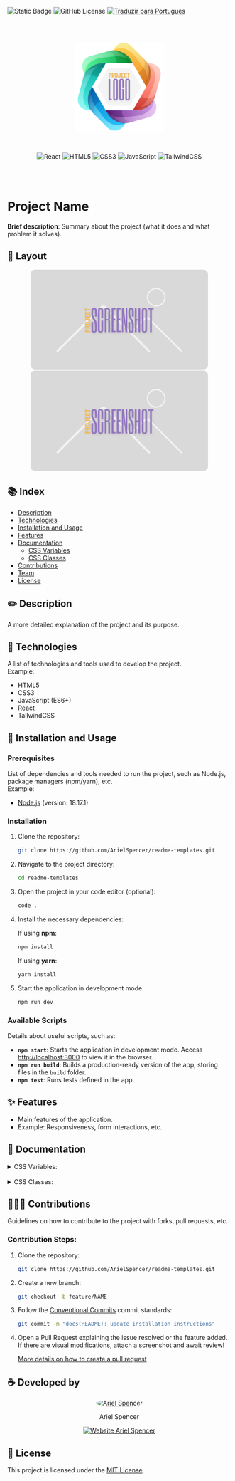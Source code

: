![Static Badge](https://img.shields.io/badge/Ariel%20Spencer-Readme%20Templates-%239377be) ![GitHub License](https://img.shields.io/github/license/arielspencer/readme-templates) [![Traduzir para Português](https://img.shields.io/badge/Traduzir%20Para-🇧🇷%20Portuguese-%23f5bb55)](simple-page-pt-br.md)

<br/><br/>
<p align="center">
    <img src="../images/logo.png" width="200px">
</p>
<br/>
<p align="center">
    <img alt="React" src="https://img.shields.io/badge/React-%230e78be?style=for-the-badge&logo=react&logoColor=%23FFFFFF">
    <img alt="HTML5" src="https://img.shields.io/badge/HTML5-%23d94e44?style=for-the-badge&logo=HTML5&logoColor=%23FFFFFF">
    <img alt="CSS3" src="https://img.shields.io/badge/CSS3-%230e78be?style=for-the-badge&logo=CSS3&logoColor=%23FFFFFF">
    <img alt="JavaScript" src="https://img.shields.io/badge/JavaScript-%23df832a?style=for-the-badge&logo=javascript&logoColor=%23FFFFFF">
    <img alt="TailwindCSS" src="https://img.shields.io/badge/TailwindCSS-%230e78be?style=for-the-badge&logo=tailwindcss&logoColor=%23FFFFFF">
</p>
<br/><br/>

# Project Name

**Brief description**: Summary about the project (what it does and what problem it solves).

## 🎨 Layout

<p align="center">
    <img src="../images/screenshot.png" alt="Image Example" width="400px">
    <img src="../images/screenshot.png" alt="Image Example" width="400px">
</p>

## 📚 Index

- [Description](#📝-description)
- [Technologies](#👾-technologies)
- [Installation and Usage](#🚀-installation-and-usage)
- [Features](#✨-features)
- [Documentation](#📚-documentation)
    - [CSS Variables](#css-variables)
    - [CSS Classes](#css-classes)
- [Contributions](#🧑‍🤝‍🧑-contributions)
- [Team](#team)
- [License](#📝-license)

## ✏️ Description

A more detailed explanation of the project and its purpose.

## 👾 Technologies

A list of technologies and tools used to develop the project.  
Example:

- HTML5
- CSS3
- JavaScript (ES6+)
- React
- TailwindCSS

## 🤖 Installation and Usage

### Prerequisites

List of dependencies and tools needed to run the project, such as Node.js, package managers (npm/yarn), etc.  
Example:
- [Node.js](https://nodejs.org/en/docs/) (version: 18.17.1)

### Installation

1. Clone the repository:
    ```bash
    git clone https://github.com/ArielSpencer/readme-templates.git
    ```

2. Navigate to the project directory:
    ```bash
    cd readme-templates
    ```

3. Open the project in your code editor (optional):
    ```bash
    code .
    ```

4. Install the necessary dependencies:

    If using **npm**:
    ```bash
    npm install
    ```

    If using **yarn**:
    ```bash
    yarn install
    ```

5. Start the application in development mode:
    ```bash
    npm run dev
    ```

### Available Scripts

Details about useful scripts, such as:

- **`npm start`**: Starts the application in development mode. Access [http://localhost:3000](http://localhost:3000) to view it in the browser.
- **`npm run build`**: Builds a production-ready version of the app, storing files in the `build` folder.
- **`npm test`**: Runs tests defined in the app.

## ✨ Features

- Main features of the application.
- Example: Responsiveness, form interactions, etc.

## 📖 Documentation

<details>
<summary>CSS Variables:</summary>

| Variable           | Value                 | Description                                                       |
|--------------------|-----------------------|-------------------------------------------------------------------|
| **--primary-color** | `#3498db`            | The primary color of the application, used for buttons and links. |
| **--secondary-color** | `#2ecc71`          | The secondary color, often used for highlights.                   |
| **--bg-color**      | `#ffffff`            | The background color of the application, typically used for the body. |
| **--text-color**    | `#333333`            | The default text color, used for all application text.            |
| **--border-radius**  | `4px`                | The border radius, applied to buttons and boxes for a rounded effect. |

<hr>
</details>

<br/>

<details>
<summary>CSS Classes:</summary>

| Class             | Value                  | Description                                                                  |
|------------------|------------------------|------------------------------------------------------------------------------|
| **container**     | `class="container"`    | Defines a container with max-width and automatic margins.                    |
| **row**           | `class="row"`          | Creates a flexible row for organizing columns.                               |
| **col**           | `class="col"`          | Defines a column that takes up available space within the row.               |
| **text-center**   | `class="text-center"`  | Centers text.                                                                |
| **btn**           | `class="btn"`          | Styles a button with a default appearance.                                   |

<hr>
</details>


## 🧑‍🤝‍🧑 Contributions

Guidelines on how to contribute to the project with forks, pull requests, etc.

### Contribution Steps:

1. Clone the repository:

    ```bash
    git clone https://github.com/ArielSpencer/readme-templates.git
    ```

2. Create a new branch:

    ```bash
    git checkout -b feature/NAME
    ```

3. Follow the [Conventional Commits](https://www.conventionalcommits.org/en/v1.0.0/) commit standards:

    ```bash
    git commit -m "docs(README): update installation instructions"
    ```

4. Open a Pull Request explaining the issue resolved or the feature added. If there are visual modifications, attach a screenshot and await review!

    [More details on how to create a pull request](https://docs.github.com/en/pull-requests/collaborating-with-pull-requests/proposing-changes-to-your-work-with-pull-requests/creating-a-pull-request)

## ☕️ Developed by

<div align="center">
    <div style="display: inline-block; margin: 0 30px;">
        <a href="https://github.com/ArielSpencer">
            <img src="https://github.com/ArielSpencer.png" alt="Ariel Spencer" width="130px" style="border-radius:50%">
        </a>
        <p>Ariel Spencer</p>
        <a href="https://arielspencer.com.br">
            <img alt="Website Ariel Spencer" src="https://img.shields.io/badge/arielspencer.com.br-%239377be">
        </a>
    </div>
</div>

## 📝 License

This project is licensed under the [MIT License](https://opensource.org/licenses/MIT).
